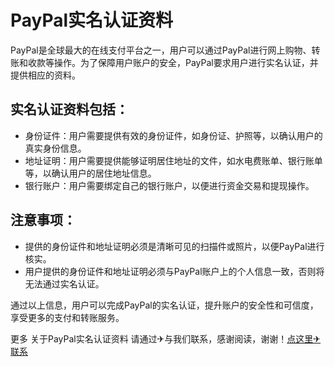 # PayPal实名认证资料

PayPal是全球最大的在线支付平台之一，用户可以通过PayPal进行网上购物、转账和收款等操作。为了保障用户账户的安全，PayPal要求用户进行实名认证，并提供相应的资料。

## 实名认证资料包括：

- 身份证件：用户需要提供有效的身份证件，如身份证、护照等，以确认用户的真实身份信息。
- 地址证明：用户需要提供能够证明居住地址的文件，如水电费账单、银行账单等，以确认用户的居住地址信息。
- 银行账户：用户需要绑定自己的银行账户，以便进行资金交易和提现操作。

## 注意事项：

- 提供的身份证件和地址证明必须是清晰可见的扫描件或照片，以便PayPal进行核实。
- 用户提供的身份证件和地址证明必须与PayPal账户上的个人信息一致，否则将无法通过实名认证。

通过以上信息，用户可以完成PayPal的实名认证，提升账户的安全性和可信度，享受更多的支付和转账服务。

更多 关于PayPal实名认证资料 请通过✈与我们联系，感谢阅读，谢谢！[点这里✈联系](https://a.k02.cc)